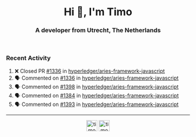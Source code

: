 <h1 align="center">Hi 👋, I'm Timo</h1>
<h3 align="center">A developer from Utrecht, The Netherlands</h3>
<br/>
<!-- https://github.com/rahuldkjain/github-profile-readme-generator --!>

<!--  <p align="left"><img src="https://github-readme-stats.vercel.app/api?username=timoglastra&show_icons=true&count_private=true&" alt="timoglastra" /></p> --!>

<!--
Github language stats
<p align="left"><img src="https://github-readme-stats.vercel.app/api/top-langs/?username=timoglastra&layout=compact" alt="timoglastra" /><p>
-->

<!-- Codestats language stats -->
<!-- <p align="left"><img src="https://codestats-readme.vercel.app/api/top-langs/?username=timoglastra&layout=compact&language_count=12" alt="timoglastra" /><p>    --!>
  
<h3>Recent Activity</h3>

<!--START_SECTION:activity-->
1. ❌ Closed PR [#1336](https://github.com/hyperledger/aries-framework-javascript/pull/1336) in [hyperledger/aries-framework-javascript](https://github.com/hyperledger/aries-framework-javascript)
2. 🗣 Commented on [#1336](https://github.com/hyperledger/aries-framework-javascript/issues/1336) in [hyperledger/aries-framework-javascript](https://github.com/hyperledger/aries-framework-javascript)
3. 🗣 Commented on [#1398](https://github.com/hyperledger/aries-framework-javascript/issues/1398) in [hyperledger/aries-framework-javascript](https://github.com/hyperledger/aries-framework-javascript)
4. 🗣 Commented on [#1384](https://github.com/hyperledger/aries-framework-javascript/issues/1384) in [hyperledger/aries-framework-javascript](https://github.com/hyperledger/aries-framework-javascript)
5. 🗣 Commented on [#1393](https://github.com/hyperledger/aries-framework-javascript/issues/1393) in [hyperledger/aries-framework-javascript](https://github.com/hyperledger/aries-framework-javascript)
<!--END_SECTION:activity-->

---

<p align="center">
<a href="https://twitter.com/timoglastra" target="blank"><img align="center" src="https://cdn.jsdelivr.net/npm/simple-icons@3.0.1/icons/twitter.svg" alt="timoglastra" height="30" width="30" /></a>
<a href="https://linkedin.com/in/timoglastra" target="blank"><img align="center" src="https://cdn.jsdelivr.net/npm/simple-icons@3.0.1/icons/linkedin.svg" alt="timoglastra" height="30" width="30" /></a>
</p>



